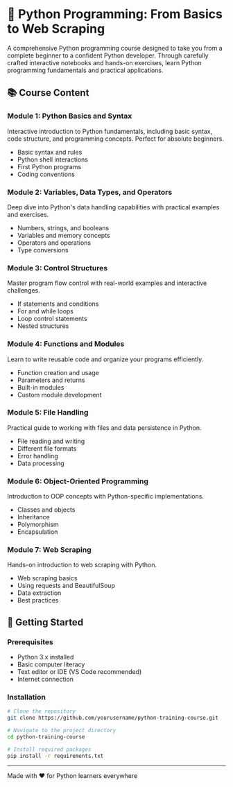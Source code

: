 # 🐍 Python Programming: From Basics to Web Scraping

A comprehensive Python programming course designed to take you from a complete beginner to a confident Python developer. Through carefully crafted interactive notebooks and hands-on exercises, learn Python programming fundamentals and practical applications.

## 📚 Course Content

### Module 1: Python Basics and Syntax
Interactive introduction to Python fundamentals, including basic syntax, code structure, and programming concepts. Perfect for absolute beginners.
- Basic syntax and rules
- Python shell interactions
- First Python programs
- Coding conventions

### Module 2: Variables, Data Types, and Operators
Deep dive into Python's data handling capabilities with practical examples and exercises.
- Numbers, strings, and booleans
- Variables and memory concepts
- Operators and operations
- Type conversions

### Module 3: Control Structures
Master program flow control with real-world examples and interactive challenges.
- If statements and conditions
- For and while loops
- Loop control statements
- Nested structures

### Module 4: Functions and Modules
Learn to write reusable code and organize your programs efficiently.
- Function creation and usage
- Parameters and returns
- Built-in modules
- Custom module development

### Module 5: File Handling
Practical guide to working with files and data persistence in Python.
- File reading and writing
- Different file formats
- Error handling
- Data processing

### Module 6: Object-Oriented Programming
Introduction to OOP concepts with Python-specific implementations.
- Classes and objects
- Inheritance
- Polymorphism
- Encapsulation

### Module 7: Web Scraping
Hands-on introduction to web scraping with Python.
- Web scraping basics
- Using requests and BeautifulSoup
- Data extraction
- Best practices

## 🚀 Getting Started

### Prerequisites
- Python 3.x installed
- Basic computer literacy
- Text editor or IDE (VS Code recommended)
- Internet connection

### Installation
```bash
# Clone the repository
git clone https://github.com/yourusername/python-training-course.git

# Navigate to the project directory
cd python-training-course

# Install required packages
pip install -r requirements.txt
```
---   
Made with ❤️ for Python learners everywhere